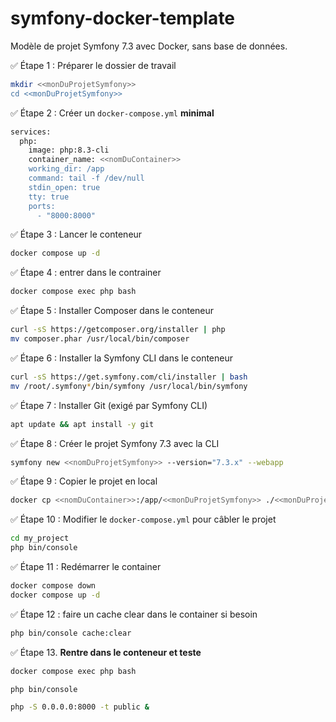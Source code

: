 # symfony-docker-template
Modèle de projet Symfony 7.3 avec Docker, sans base de données.

✅ Étape 1 : Préparer le dossier de travail

```bash
mkdir <<monDuProjetSymfony>>
cd <<monDuProjetSymfony>>
```

✅ Étape 2 : Créer un `docker-compose.yml` **minimal**

```bash
services:
  php:
    image: php:8.3-cli
    container_name: <<nomDuContainer>>
    working_dir: /app
    command: tail -f /dev/null
    stdin_open: true
    tty: true
    ports:
      - "8000:8000"
```

✅ Étape 3 : Lancer le conteneur

```bash
docker compose up -d
```

✅ Étape 4 : entrer dans le contrainer 

```bash
docker compose exec php bash
```

✅ Étape 5 : Installer Composer dans le conteneur

```bash
curl -sS https://getcomposer.org/installer | php
mv composer.phar /usr/local/bin/composer
```

✅ Étape 6 : Installer la Symfony CLI dans le conteneur

```bash
curl -sS https://get.symfony.com/cli/installer | bash
mv /root/.symfony*/bin/symfony /usr/local/bin/symfony
```

✅ Étape 7 : Installer Git (exigé par Symfony CLI)

```bash
apt update && apt install -y git
```

✅ Étape 8 : Créer le projet Symfony 7.3 avec la CLI

```bash
symfony new <<nomDuProjetSymfony>> --version="7.3.x" --webapp
```

✅ Étape 9 : Copier le projet en local

```bash
docker cp <<nomDuContainer>>:/app/<<monDuProjetSymfony>> ./<<monDuProjetSymfony>>
```

✅ Étape 10 : Modifier le `docker-compose.yml` pour câbler le projet

```bash
cd my_project
php bin/console
```

✅ Étape 11 : Redémarrer le container 

```bash
docker compose down
docker compose up -d
```

✅ Étape 12 : faire un cache clear dans le container si besoin 

```bash
php bin/console cache:clear
```

✅ Étape 13. **Rentre dans le conteneur et teste**

```bash
docker compose exec php bash
```

```bash
php bin/console
```

```bash
php -S 0.0.0.0:8000 -t public &
```
